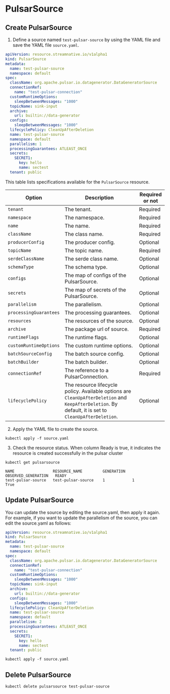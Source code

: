 # PulsarSource

## Create PulsarSource

1. Define a source named `test-pulsar-source` by using the YAML file and save the YAML file `source.yaml`.

```yaml
apiVersion: resource.streamnative.io/v1alpha1
kind: PulsarSource
metadata:
  name: test-pulsar-source
  namespace: default
spec:
  className: org.apache.pulsar.io.datagenerator.DataGeneratorSource
  connectionRef:
    name: "test-pulsar-connection"
  customRuntimeOptions: 
    sleepBetweenMessages: "1000"
  topicName: sink-input
  archive:
    url: builtin://data-generator
  configs:
    sleepBetweenMessages: "1000"
  lifecyclePolicy: CleanUpAfterDeletion
  name: test-pulsar-source
  namespace: default
  parallelism: 1
  processingGuarantees: ATLEAST_ONCE
  secrets:
    SECRET1:
      key: hello
      name: sectest
  tenant: public
```

This table lists specifications available for the `PulsarSource` resource.

| Option                         | Description                                                                                                                                           | Required or not |
|--------------------------------|-------------------------------------------------------------------------------------------------------------------------------------------------------|-----------------|
| `tenant`                       | The tenant.                                                                                                                                           | Required        |
| `namespace`                    | The namespace.                                                                                                                                        | Required        |
| `name`                         | The name.                                                                                                                                             | Required        |
| `className`                    | The class name.                                                                                                                                       | Required        |
| `producerConfig`               | The producer config.                                                                                                                                  | Optional        |
| `topicName`                    | The topic name.                                                                                                                                       | Required        |
| `serdeClassName`               | The serde class name.                                                                                                                                 | Optional        |
| `schemaType`                   | The schema type.                                                                                                                                      | Optional        |
| `configs`                      | The map of configs of the PulsarSource.                                                                                                                                          | Optional        |
| `secrets`                      | The map of secrets of the PulsarSource.                                                                                                                                          | Optional        |
| `parallelism`                  | The parallelism.                                                                                                                                      | Optional        |
| `processingGuarantees`         | The processing guarantees.                                                                                                                            | Optional        |
| `resources`                    | The resources of the source.                                                                                                                         | Optional        |
| `archive`                      | The package url of source.                                                                                                                           | Required        |
| `runtimeFlags`                 | The runtime flags.                                                                                                                                    | Optional        |
| `customRuntimeOptions`         | The custom runtime options.                                                                                                                          | Optional        |
| `batchSourceConfig`            | The batch source config.                                                                                                                             | Optional        |
| `batchBuilder`                 | The batch builder.                                                                                                                                    | Optional        |
| `connectionRef`                | The reference to a PulsarConnection.                                                                                                                 | Required        |
| `lifecyclePolicy`              | The resource lifecycle policy. Available options are `CleanUpAfterDeletion` and `KeepAfterDeletion`. By default, it is set to `CleanUpAfterDeletion`. | Optional        |

2. Apply the YAML file to create the source.

```shell
kubectl apply -f source.yaml
```

3. Check the resource status. When column Ready is true, it indicates the resource is created successfully in the pulsar cluster

```shell
kubectl get pulsarsource
```

```
NAME                 RESOURCE_NAME         GENERATION   OBSERVED_GENERATION   READY
test-pulsar-source   test-pulsar-source    1            1                     True
```

## Update PulsarSource

You can update the source by editing the source.yaml, then apply it again. For example, if you want to update the parallelism of the source, you can edit the source.yaml as follows:

```yaml
apiVersion: resource.streamnative.io/v1alpha1
kind: PulsarSource
metadata:
  name: test-pulsar-source
  namespace: default
spec:
  className: org.apache.pulsar.io.datagenerator.DataGeneratorSource
  connectionRef:
    name: "test-pulsar-connection"
  customRuntimeOptions: 
    sleepBetweenMessages: "1000"
  topicName: sink-input
  archive:
    url: builtin://data-generator
  configs:
    sleepBetweenMessages: "1000"
  lifecyclePolicy: CleanUpAfterDeletion
  name: test-pulsar-source
  namespace: default
  parallelism: 2
  processingGuarantees: ATLEAST_ONCE
  secrets:
    SECRET1:
      key: hello
      name: sectest
  tenant: public
```

```shell
kubectl apply -f source.yaml
```

## Delete PulsarSource
    
```shell
kubectl delete pulsarsource test-pulsar-source
```
